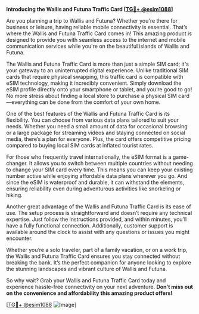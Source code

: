 **Introducing the Wallis and Futuna Traffic Card [[TG💪+ @esim1088](https://t.me/s/esim1088)]**

Are you planning a trip to Wallis and Futuna? Whether you're there for business or leisure, having reliable mobile connectivity is essential. That’s where the Wallis and Futuna Traffic Card comes in! This amazing product is designed to provide you with seamless access to the internet and mobile communication services while you're on the beautiful islands of Wallis and Futuna.

The Wallis and Futuna Traffic Card is more than just a simple SIM card; it's your gateway to an uninterrupted digital experience. Unlike traditional SIM cards that require physical swapping, this traffic card is compatible with eSIM technology, making it incredibly convenient. Simply download the eSIM profile directly onto your smartphone or tablet, and you’re good to go! No more stress about finding a local store to purchase a physical SIM card—everything can be done from the comfort of your own home.

One of the best features of the Wallis and Futuna Traffic Card is its flexibility. You can choose from various data plans tailored to suit your needs. Whether you need a small amount of data for occasional browsing or a large package for streaming videos and staying connected on social media, there’s a plan for everyone. Plus, the card offers competitive pricing compared to buying local SIM cards at inflated tourist rates.

For those who frequently travel internationally, the eSIM format is a game-changer. It allows you to switch between multiple countries without needing to change your SIM card every time. This means you can keep your existing number active while enjoying affordable data plans wherever you go. And since the eSIM is waterproof and durable, it can withstand the elements, ensuring reliability even during adventurous activities like snorkeling or hiking.

Another great advantage of the Wallis and Futuna Traffic Card is its ease of use. The setup process is straightforward and doesn’t require any technical expertise. Just follow the instructions provided, and within minutes, you’ll have a fully functional connection. Additionally, customer support is available around the clock to assist with any questions or issues you might encounter.

Whether you’re a solo traveler, part of a family vacation, or on a work trip, the Wallis and Futuna Traffic Card ensures you stay connected without breaking the bank. It’s the perfect companion for anyone looking to explore the stunning landscapes and vibrant culture of Wallis and Futuna.

So why wait? Grab your Wallis and Futuna Traffic Card today and experience hassle-free connectivity on your next adventure. **Don’t miss out on the convenience and affordability this amazing product offers!** 

[[TG💪+ @esim1088](https://t.me/s/esim1088) ![Image](https://i.postimg.cc/Y0z9fWf4/image.png)]